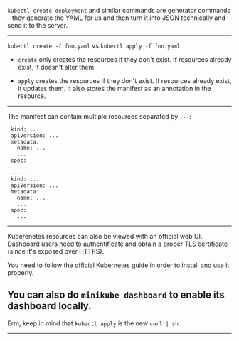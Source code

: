 `kubectl create deployment` and similar commands are generator commands - they generate the YAML for us and then turn it into JSON technically and send it to the server.

---

`kubectl create -f foo.yaml` vs `kubectl apply -f foo.yaml`

- `create` only creates the resources if they don't exist. If resources already exist, it doesn't alter them.

- `apply` creates the resources if they don't exist. If resources already exist, it updates them. It also stores the manifest as an annotation in the resource.

---

The manifest can contain multiple resources separated by `---`:

```
 kind: ...
 apiVersion: ...
 metadata:
   name: ...
   ...
 spec:
   ...
 ---
 kind: ...
 apiVersion: ...
 metadata:
   name: ...
   ...
 spec: 
   ...
```

---

Kuberenetes resources can also be viewed with an official web UI. Dashboard users need to authentificate and obtain a proper TLS certificate (since it's exposed over HTTPS).

You need to follow the official Kubernetes guide in order to install and use it properly.

You can also do `minikube dashboard` to enable its dashboard locally.
---

Erm, keep in mind that `kubectl apply` is the new `curl | sh`.

---